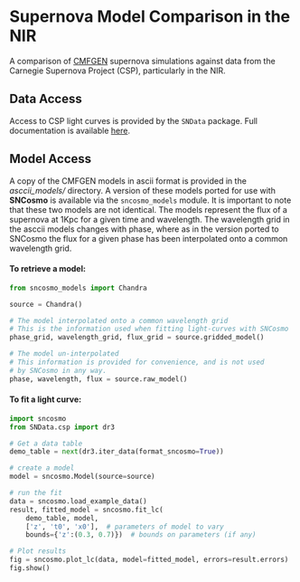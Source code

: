 # Supernova Model Comparison in the NIR

A comparison of [CMFGEN](http://kookaburra.phyast.pitt.edu/hillier/web/CMFGEN.htm) supernova simulations against data from the Carnegie Supernova Project (CSP),
particularly in the NIR. 



## Data Access

Access to CSP light curves is provided by the `SNData` package. Full documentation is available [here](https://sn-data.readthedocs.io/en/latest/index.html).




## Model Access

A copy of the CMFGEN models in ascii format is provided in the *asccii_models/* directory. A version of these models ported for use with **SNCosmo** is available via the `sncosmo_models` module. It is important to note that these two models are not identical. The models represent the flux of a supernova at 1Kpc for a given time and wavelength. The wavelength grid in the asccii models changes with phase, where as in the version ported to SNCosmo the flux for a given phase has been interpolated onto a common wavelength grid. 



#### To retrieve a model:

```Python
from sncosmo_models import Chandra

source = Chandra()

# The model interpolated onto a common wavelength grid
# This is the information used when fitting light-curves with SNCosmo
phase_grid, wavelength_grid, flux_grid = source.gridded_model()

# The model un-interpolated
# This information is provided for convenience, and is not used
# by SNCosmo in any way.
phase, wavelength, flux = source.raw_model()
```



#### To fit a light curve:

```Python
import sncosmo
from SNData.csp import dr3

# Get a data table
demo_table = next(dr3.iter_data(format_sncosmo=True))

# create a model
model = sncosmo.Model(source=source)

# run the fit
data = sncosmo.load_example_data()
result, fitted_model = sncosmo.fit_lc(
    demo_table, model,
    ['z', 't0', 'x0'],  # parameters of model to vary
    bounds={'z':(0.3, 0.7)})  # bounds on parameters (if any)

# Plot results
fig = sncosmo.plot_lc(data, model=fitted_model, errors=result.errors)
fig.show()
```



